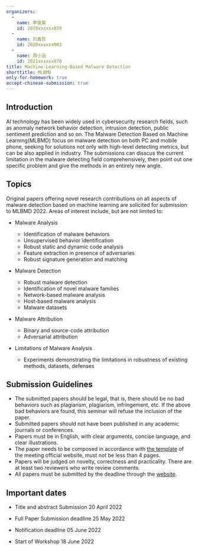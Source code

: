 ```yaml
---
organizers:
  -
    name: 李俊豪
    id: 2020xxxxxx039
  -
    name: 刘鑫哲
    id: 2020xxxxxx003
  -
    name: 周小涵
    id: 2021xxxxxx070
title: Machine-Learning-Based Malware Detection
shorttitle: MLBMD
only-for-homework: true
accept-chinese-submission: true
---
```


## Introduction

AI technology has been widely used in cybersecurity research fields, such as anomaly network behavior detection, intrusion detection, public sentiment prediction and so on. The Malware Detection Based on Machine Learning(MLBMD) focus on malware detection on both PC and mobile phone, seeking for solutions not only with high-level detecting metrics, but can be also applied in industry. The submissions can disscus the current limitation in the malware detecting field comprehensively, then point out one specific problem and give the methods in an entirely new angle.


## Topics

Original papers offering novel research contributions on all aspects of malware detection based on machine learning are solicited for submission to MLBMD 2022. Areas of interest include, but are not limited to:

- Malware Analysis
  - Identification of malware behaviors
  - Unsupervised behavior identification
  - Robust static and dynamic code analysis
  - Feature extraction in presence of adversaries
  - Robust signature generation and matching

- Malware Detection
  - Robust malware detection
  - Identification of novel malware families
  - Network-based malware analysis
  - Host-based malware analysis
  - Malware datasets

- Malware Attribution
  - Binary and source-code attribution
  - Adversarial attribution

- Limitations of Malware Analysis
  - Experiments demonstrating the limitations in robustness of existing methods, datasets, defenses





## Submission Guidelines

- The submitted papers should be legal, that is, there should be no bad behaviors such as plagiarism, plagiarism, infringement, etc. If the above bad behaviors are found, this seminar will refuse the inclusion of the paper.
- Submitted papers should not have been published in any academic journals or conferences.
- Papers must be in English, with clear arguments, concise language, and clear illustrations.
- The paper needs to be composed in accordance with [the template](https://www.ieee.org/conferences/publishing/templates.html) of the meeting official website, must not be less than 4 pages.
- Papers will be judged on novelty, correctness and practicality. There are at least two reviewers who write review comments.
- All papers  must be submitted by the deadline through the <a href=https://workspace.jianguoyun.com/inbox/collect/4bbd6687c11842aab41818838c97d486/submit>website</a>.


## Important dates

- Title and abstract Submission
  20 April 2022

- Full Paper Submission deadline
  25 May 2022

- Notification deadline
  05 June 2022

- Start of Workshop
  18 June 2022

  
